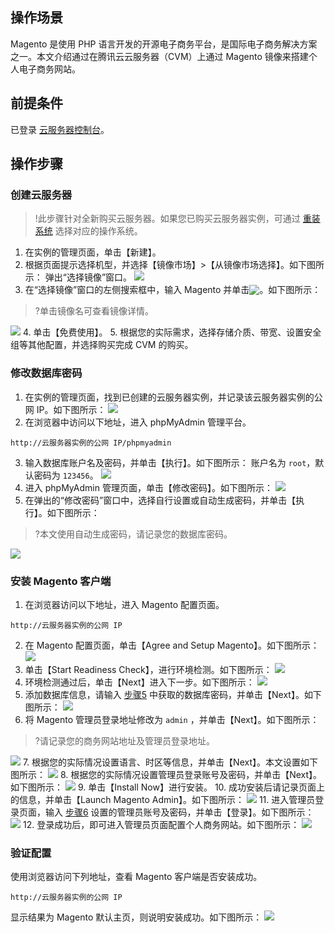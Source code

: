 ## 操作场景
Magento 是使用 PHP 语言开发的开源电子商务平台，是国际电子商务解决方案之一。本文介绍通过在腾讯云云服务器（CVM）上通过 Magento 镜像来搭建个人电子商务网站。

## 前提条件
已登录 [云服务器控制台](https://console.cloud.tencent.com/cvm/index)。

## 操作步骤
### 创建云服务器
>!此步骤针对全新购买云服务器。如果您已购买云服务器实例，可通过 [重装系统](https://cloud.tencent.com/document/product/213/4933) 选择对应的操作系统。
>
1. 在实例的管理页面，单击【新建】。
2. 根据页面提示选择机型，并选择【镜像市场】>【从镜像市场选择】。如下图所示：
弹出“选择镜像”窗口。
![](https://main.qcloudimg.com/raw/bd6bbe11ae49f5a398612d495422086f.png)
3. 在“选择镜像”窗口的左侧搜索框中，输入 Magento 并单击<image src="https://main.qcloudimg.com/raw/124eb3377f07070061fa6cd419f49abf.png" style="margin:-3px 0px"/>。如下图所示：
>?单击镜像名可查看镜像详情。
>
![](https://main.qcloudimg.com/raw/7adadb8a4f4f2d99a5803535b3e4dbbd.png)
4. 单击【免费使用】。
5. 根据您的实际需求，选择存储介质、带宽、设置安全组等其他配置，并选择购买完成 CVM 的购买。

### 修改数据库密码
1. 在实例的管理页面，找到已创建的云服务器实例，并记录该云服务器实例的公网 IP。如下图所示：
![](https://main.qcloudimg.com/raw/aeff0a3a2401527d488fb582cb121e2b.png)
2. 在浏览器中访问以下地址，进入 phpMyAdmin 管理平台。
```
http://云服务器实例的公网 IP/phpmyadmin
```
3. 输入数据库账户名及密码，并单击【执行】。如下图所示： 
账户名为 `root`，默认密码为 `123456`。
![](https://main.qcloudimg.com/raw/09d8594288adefc1514f8bc906473b20.png)
4. 进入 phpMyAdmin 管理页面，单击【修改密码】。如下图所示：
![](https://main.qcloudimg.com/raw/9fbee5fc98af3e0e021c43195071d1de.png)
5. <span id="password"></span>在弹出的“修改密码”窗口中，选择自行设置或自动生成密码，并单击【执行】。如下图所示：
>?本文使用自动生成密码，请记录您的数据库密码。
>
![](https://main.qcloudimg.com/raw/72a31bdc7b9ec873f21921cd5bd6232c.png)

### 安装 Magento 客户端
1. 在浏览器访问以下地址，进入 Magento 配置页面。
```
http://云服务器实例的公网 IP
```
2. 在 Magento 配置页面，单击【Agree and Setup Magento】。如下图所示：
![](https://main.qcloudimg.com/raw/c809d222f149ee26dcbb816ce6f61afe.png)
3. 单击【Start Readiness Check】，进行环境检测。如下图所示：
![](https://main.qcloudimg.com/raw/b3d8041e70e3e2599f2ed8fa20f553c9.png)
4. 环境检测通过后，单击【Next】进入下一步。如下图所示：
![](https://main.qcloudimg.com/raw/f54c130dbb2ea32a8aa2ff1526188ea0.png)
5. 添加数据库信息，请输入 [步骤5](#password) 中获取的数据库密码，并单击【Next】。如下图所示：
![](https://main.qcloudimg.com/raw/82794a1e1495da4d8ce48e1805e4bb5d.png)
6. <span id="admin"></span>将 Magento 管理员登录地址修改为 `admin` ，并单击【Next】。如下图所示：
>?请记录您的商务网站地址及管理员登录地址。
>
![](https://main.qcloudimg.com/raw/b7b0c3e65c324f58c65e9d3b735b8275.png)
7. 根据您的实际情况设置语言、时区等信息，并单击【Next】。本文设置如下图所示：
![](https://main.qcloudimg.com/raw/a65892572c33952981643a9a8fb8b90e.png)
8. 根据您的实际情况设置管理员登录账号及密码，并单击【Next】。如下图所示：
![](https://main.qcloudimg.com/raw/5168fcdacaac4b3f2162f68fcb34c328.png)
9. 单击【Install Now】进行安装。
10. 成功安装后请记录页面上的信息，并单击【Launch Magento Admin】。如下图所示：
![](https://main.qcloudimg.com/raw/6c74ce4e8f31a388c53fd9931499678e.png)
11. 进入管理员登录页面，输入 [步骤6](#admin) 设置的管理员账号及密码，并单击【登录】。如下图所示：
![](https://main.qcloudimg.com/raw/43b1ccc91aa2029d5e4b6a1a8f4b4f82.png)
12. 登录成功后，即可进入管理员页面配置个人商务网站。如下图所示：
![](https://main.qcloudimg.com/raw/70c7c47306de2cc796b8593493ab35af.png)


### 验证配置
使用浏览器访问下列地址，查看 Magento 客户端是否安装成功。
```
http://云服务器实例的公网 IP
```
显示结果为 Magento 默认主页，则说明安装成功。如下图所示：
![](https://main.qcloudimg.com/raw/e3e69a9113e21119da267b808415acf5.png)






